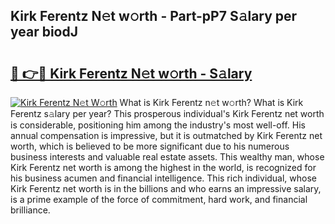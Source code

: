 ## Kirk Ferentz N𝚎t w𝚘rth - Part-pP7 S𝚊lary per year biodJ

# <h2><a href="http://gc2tzr5.nevu.top/?p=Kirk+Ferentz">🔗 👉🔴 Kirk Ferentz N𝚎t w𝚘rth - S𝚊lary</a></h2>

[![Kirk Ferentz N𝚎t W𝚘rth](https://i.imgur.com/Oavwk0R.jpeg)](http://gc2tzr5.nevu.top/?p=Kirk+Ferentz)
What is Kirk Ferentz n𝚎t w𝚘rth? What is Kirk Ferentz s𝚊lary per year?
This prosperous individual's Kirk Ferentz net worth is considerable, positioning him among the industry's most well-off. His annual compensation is impressive, but it is outmatched by Kirk Ferentz net worth, which is believed to be more significant due to his numerous business interests and valuable real estate assets. This wealthy man, whose Kirk Ferentz net worth is among the highest in the world, is recognized for his business acumen and financial intelligence. This rich individual, whose Kirk Ferentz net worth is in the billions and who earns an impressive salary, is a prime example of the force of commitment, hard work, and financial brilliance.
